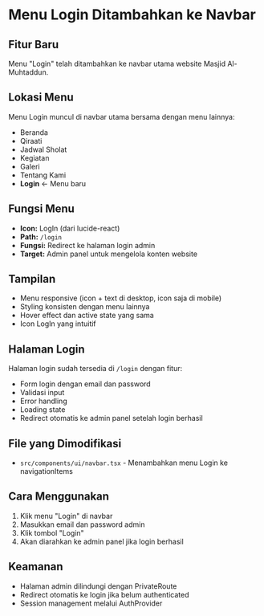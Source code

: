 # Menu Login Ditambahkan ke Navbar

## Fitur Baru

Menu "Login" telah ditambahkan ke navbar utama website Masjid Al-Muhtaddun.

## Lokasi Menu

Menu Login muncul di navbar utama bersama dengan menu lainnya:
- Beranda
- Qiraati  
- Jadwal Sholat
- Kegiatan
- Galeri
- Tentang Kami
- **Login** ← Menu baru

## Fungsi Menu

- **Icon:** LogIn (dari lucide-react)
- **Path:** `/login`
- **Fungsi:** Redirect ke halaman login admin
- **Target:** Admin panel untuk mengelola konten website

## Tampilan

- Menu responsive (icon + text di desktop, icon saja di mobile)
- Styling konsisten dengan menu lainnya
- Hover effect dan active state yang sama
- Icon LogIn yang intuitif

## Halaman Login

Halaman login sudah tersedia di `/login` dengan fitur:
- Form login dengan email dan password
- Validasi input
- Error handling
- Loading state
- Redirect otomatis ke admin panel setelah login berhasil

## File yang Dimodifikasi

- `src/components/ui/navbar.tsx` - Menambahkan menu Login ke navigationItems

## Cara Menggunakan

1. Klik menu "Login" di navbar
2. Masukkan email dan password admin
3. Klik tombol "Login"
4. Akan diarahkan ke admin panel jika login berhasil

## Keamanan

- Halaman admin dilindungi dengan PrivateRoute
- Redirect otomatis ke login jika belum authenticated
- Session management melalui AuthProvider 